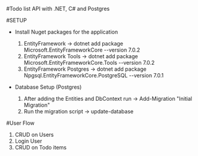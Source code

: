 ﻿#Todo list API with .NET, C# and Postgres

#SETUP
* Install Nuget packages for the application
	1. EntityFramework -> dotnet add package Microsoft.EntityFrameworkCore --version 7.0.2
	2. EntityFramework Tools -> dotnet add package Microsoft.EntityFrameworkCore.Tools --version 7.0.2
	3. EntityFramework Postgres -> dotnet add package Npgsql.EntityFrameworkCore.PostgreSQL --version 7.0.1

* Database Setup (Postgres)
	1. After adding the Entities and DbContext run -> Add-Migration "Initial Migration"
	2. Run the migration script -> update-database

#User Flow
1. CRUD on Users
2. Login User
3. CRUD on Todo items